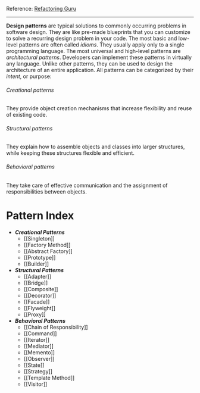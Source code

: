 Reference: [Refactoring Guru](https://refactoring.guru/design-patterns/catalog)

---
**Design patterns** are typical solutions to commonly occurring problems in software design. They are like pre-made blueprints that you can customize to solve a recurring design problem in your code.
The most basic and low-level patterns are often called *idioms*. They usually apply only to a single programming language. The most universal and high-level patterns are *architectural patterns*. Developers can implement these patterns in virtually any language. Unlike other patterns, they can be used to design the architecture of an entire application.
All patterns can be categorized by their *intent*, or purpose:
###### Creational patterns
They provide object creation mechanisms that increase flexibility and reuse of existing code.
###### Structural patterns
They explain how to assemble objects and classes into larger structures, while keeping these structures flexible and efficient.
###### Behavioral patterns
They take care of effective communication and the assignment of responsibilities between objects.

Pattern Index
===
- ***Creational Patterns***
	- [[Singleton]]
	- [[Factory Method]]
	- [[Abstract Factory]]
	- [[Prototype]]
	- [[Builder]]
- ***Structural Patterns***
	- [[Adapter]]
	- [[Bridge]]
	- [[Composite]]
	- [[Decorator]]
	- [[Facade]]
	- [[Flyweight]]
	- [[Proxy]]
- ***Behavioral Patterns***
	- [[Chain of Responsibility]]
	- [[Command]]
	- [[Iterator]]
	- [[Mediator]]
	- [[Memento]]
	- [[Observer]]
	- [[State]]
	- [[Strategy]]
	- [[Template Method]]
	- [[Visitor]]